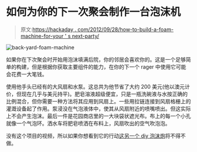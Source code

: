 # 如何为你的下一次聚会制作一台泡沫机

> 原文:[https://hackaday . com/2012/09/28/how-to-build-a-foam-machine-for-your ' s next-party/](https://hackaday.com/2012/09/28/how-to-build-a-foam-machine-for-your-next-party/)

![](../Images/3d98022e104b098a57d3659c622a4e23.png "back-yard-foam-machine")

如果你在下次聚会时开始用泡沫填满后院，你的邻居会喜欢你的。这是一个足够简单的构建，但是根据你获取主要组件的能力，在你的下一个 rager 中使用它可能会花费一大笔钱。

使用他手头已经有的大风扇和水泵。这总共为他节省了大约 200 美元(他以澳元计价，但现在几乎与美元持平)。肥皂溶液超级便宜，只是一瓶洗碗液与水按正确的比例混合，但你需要一种方法将其应用到风扇上。一些用拉链连接到风扇格栅上的灌溉设备起了作用。泵浸没在气泡液体中，使其从风扇附近的喷嘴喷出。但这实际上不会产生泡沫。最后一件是花园商店里的一大块袋状遮光布。布上的每一个小孔就像一个气泡环。洒水车将肥皂喷洒在布料上，风扇吹出的空气吹泡泡。

没有这个项目的视频，所以如果你想看到它的行动[这另一个 diy 泡沫炮](http://hackaday.com/2010/04/22/build-a-foam-machine/)将不得不做。